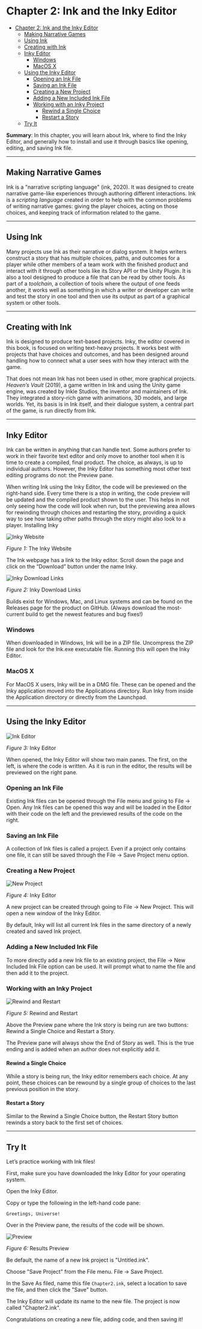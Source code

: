 # Chapter 2: Ink and the Inky Editor

- [Chapter 2: Ink and the Inky Editor](#chapter-2-ink-and-the-inky-editor)
  - [Making Narrative Games](#making-narrative-games)
  - [Using Ink](#using-ink)
  - [Creating with Ink](#creating-with-ink)
  - [Inky Editor](#inky-editor)
    - [Windows](#windows)
    - [MacOS X](#macos-x)
  - [Using the Inky Editor](#using-the-inky-editor)
    - [Opening an Ink File](#opening-an-ink-file)
    - [Saving an Ink File](#saving-an-ink-file)
    - [Creating a New Project](#creating-a-new-project)
    - [Adding a New Included Ink File](#adding-a-new-included-ink-file)
    - [Working with an Inky Project](#working-with-an-inky-project)
      - [Rewind a Single Choice](#rewind-a-single-choice)
      - [Restart a Story](#restart-a-story)
  - [Try It](#try-it)

**Summary**: In this chapter, you will learn about Ink, where to find the Inky Editor, and generally how to install and use it through basics like opening, editing, and saving Ink file.

---

## Making Narrative Games

Ink is a "narrative scripting language" (ink, 2020). It was designed to create narrative game-like experiences through authoring different interactions. Ink is a *scripting language* created in order to help with the common problems of writing narrative games: giving the player choices, acting on those choices, and keeping track of information related to the game.

---

## Using Ink

Many projects use Ink as their narrative or dialog system. It helps writers construct a story that has multiple choices, paths, and outcomes for a player while other members of a team work with the finished product and interact with it through other tools like its Story API or the Unity Plugin. It is also a tool designed to produce a file that can be read by other tools. As part of a *toolchain*, a collection of tools where the output of one feeds another, it works well as something in which a writer or developer can write and test the story in one tool and then use its output as part of a graphical system or other tools.

---

## Creating with Ink

Ink is designed to produce text-based projects. Inky, the editor covered in this book, is focused on writing text-heavy projects. It works best with projects that have choices and outcomes, and has been designed around handling how to connect what a user sees with how they interact with the game.

That does not mean Ink has not been used in other, more graphical projects. *Heaven’s Vault* (2019), a game written in Ink and using the Unity game engine, was created by Inkle Studios, the inventor and maintainers of Ink. They integrated a story-rich game with animations, 3D models, and large worlds. Yet, its basis is in Ink itself, and their dialogue system, a central part of the game, is run directly from Ink.

---

## Inky Editor

Ink can be written in anything that can handle text. Some authors prefer to work in their favorite text editor and only move to another tool when it is time to create a compiled, final product. The choice, as always, is up to individual authors. However, the Inky Editor has something most other text editing programs do not: the Preview pane.

When writing Ink using the Inky Editor, the code will be previewed on the right-hand side. Every time there is a stop in writing, the code preview will be updated and the compiled product shown to the user. This helps in not only seeing how the code will look when run, but the previewing area allows for rewinding through choices and restarting the story, providing a quick way to see how taking other paths through the story might also look to a player.
Installing Inky

![Inky Website](chapter2-ink-website.png)

*Figure 1:* The Inky Website

The Ink webpage has a link to the Inky editor. Scroll down the page and click on the “Download” button under the name Inky.

![Inky Download Links](chapter2-download-links.png)

*Figure 2:* Inky Download Links

Builds exist for Windows, Mac, and Linux systems and can be found on the Releases page for the product on GitHub. (Always download the most-current build to get the newest features and bug fixes!)

### Windows

When downloaded in Windows, Ink will be in a ZIP file. Uncompress the ZIP file and look for the Ink.exe executable file. Running this will open the Inky Editor.

### MacOS X

For MacOS X users, Inky will be in a DMG file. These can be opened and the Inky application moved into the Applications directory. Run Inky from inside the Application directory or directly from the Launchpad.

---

## Using the Inky Editor

![Ink Editor](chapter2-ink-editor.png)

*Figure 3:* Inky Editor

When opened, the Inky Editor will show two main panes. The first, on the left, is where the code is written. As it is run in the editor, the results will be previewed on the right pane.

### Opening an Ink File

Existing Ink files can be opened through the File menu and going to File → Open. Any Ink files can be opened this way and will be loaded in the Editor with their code on the left and the previewed results of the code on the right.

### Saving an Ink File

A collection of Ink files is called a project. Even if a project only contains one file, it can still be saved through the File → Save Project menu option.

### Creating a New Project

![New Project](chapter2-new-project.png)

*Figure 4:* Inky Editor

A new project can be created through going to File → New Project. This will open a new window of the Inky Editor.

By default, Inky will list all current Ink files in the same directory of a newly created and saved Ink project.

### Adding a New Included Ink File

To more directly add a new Ink file to an existing project, the File → New Included Ink File option can be used. It will prompt what to name the file and then add it to the project.

### Working with an Inky Project

![Rewind and Restart](chapter2-rewind.png)

*Figure 5:* Rewind and Restart

Above the Preview pane where the Ink story is being run are two buttons: Rewind a Single Choice and Restart a Story.

The Preview pane will always show the End of Story as well. This is the true ending and is added when an author does not explicitly add it.

#### Rewind a Single Choice

While a story is being run, the Inky editor remembers each choice. At any point, these choices can be rewound by a single group of choices to the last previous position in the story.

#### Restart a Story

Similar to the Rewind a Single Choice button, the Restart Story button rewinds a story back to the first set of choices.

---

## Try It

Let’s practice working with Ink files!

First, make sure you have downloaded the Inky Editor for your operating system.

Open the Inky Editor.

Copy or type the following in the left-hand code pane:

```ink
Greetings, Universe!
```

Over in the Preview pane, the results of the code will be shown.

![Preview](chapter2-preview.png)

*Figure 6:* Results Preview

Be default, the name of a new Ink project is "Untitled.ink".

Choose "Save Project" from the File menu. File → Save Project.

In the Save As filed, name this file `Chapter2.ink`, select a location to save the file, and then click the "Save" button.

The Inky Editor will update its name to the new file. The project is now called "Chapter2.ink".

Congratulations on creating a new file, adding code, and then saving it!

